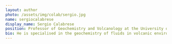 ```yaml
---
layout: author
photo: /assets/img/colab/sergio.jpg 
name: sergiocalabrese
display_name: Sergio Calabrese
position: Professor of Geochemistry and Volcanology at the University of Palermo  
bio: He is specialised in the geochemistry of fluids in volcanic environments, with a focus on the origin, transport and fate of trace elements. 
---
```

